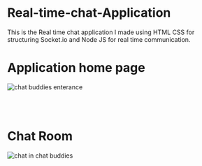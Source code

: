 # Real-time-chat-Application
This is the Real time chat application I made using HTML CSS for structuring Socket.io and  Node JS for real time communication. 


<h1>Application home page</h1>

![chat buddies enterance](https://user-images.githubusercontent.com/92618022/160637561-e532d329-6fec-486e-a88d-27586b3dc77d.png)

<br><br>

<h1>Chat Room</h1>

![chat in chat buddies](https://user-images.githubusercontent.com/92618022/160637977-b6fa2d04-3c9d-40e2-8cdd-f36336ca59bc.jpg)
